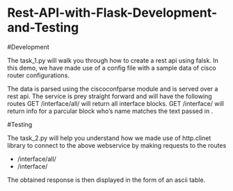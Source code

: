# Rest-API-with-Flask-Development-and-Testing

#Development

The task_1.py will walk you through how to create a rest api using falsk.
In this demo, we have made use of a config file with a sample data of cisco 
router configurations.

The data is parsed using the ciscoconfparse module and is served over a rest api.
The service is prey straight forward and will have the following routes 
  GET /interface/all/ will return all interface blocks.
  GET /interface/<name> will return info for a parcular block who’s name matches the text passed in <name>.


#Testing

The task_2.py will help you understand how we made use of http.clinet library
to connect to the above webservice by making requests to the routes 
   - /interface/all/ 
   - /interface/<name>
  
The obtained response is then displayed in the form of an ascii table.
